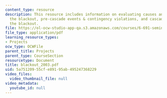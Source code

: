 ```yaml
---
content_type: resource
description: This resource includes information on evaluating causes and factors of
  the blackout, pre-cascade events & contingency violations, and cascade stage of
  the blackout.
file: https://ol-ocw-studio-app-qa.s3.amazonaws.com/courses/6-691-seminar-in-electric-power-systems-spring-2006/5a75120955cfe89195ab495247368229_blackout_2003.pdf
file_type: application/pdf
learning_resource_types:
- Projects
ocw_type: OCWFile
parent_title: Projects
parent_type: CourseSection
resourcetype: Document
title: blackout_2003.pdf
uid: 5a751209-55cf-e891-95ab-495247368229
video_files:
  video_thumbnail_file: null
video_metadata:
  youtube_id: null
---
```

